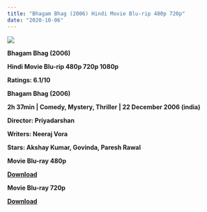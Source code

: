 ```yaml
---
title: "Bhagam Bhag (2006) Hindi Movie Blu-rip 480p 720p"
date: "2020-10-06"
---
```


[**![](https://1.bp.blogspot.com/-B5UkAuGN-FA/XtnXo5RiDoI/AAAAAAAACi4/sBAiay3goUIyhUkaGMZ6ROOz3TTvjxOqwCLcBGAsYHQ/s1600/bhaghmbhag.jpg)**](https://1.bp.blogspot.com/-B5UkAuGN-FA/XtnXo5RiDoI/AAAAAAAACi4/sBAiay3goUIyhUkaGMZ6ROOz3TTvjxOqwCLcBGAsYHQ/s1600/bhaghmbhag.jpg)

 **Bhagam Bhag (2006)**

**Hindi Movie Blu-rip 480p 720p 1080p**

**Ratings: 6.1/10**

**Bhagam Bhag (2006)**

**2h 37min | Comedy, Mystery, Thriller | 22 December 2006 (india)**

**Director: Priyadarshan**

**Writers: Neeraj Vora**

**Stars: Akshay Kumar, Govinda, Paresh Rawal**

 **Movie Blu-ray 480p** 

**[Download](https://links.265bkt.xyz/lxi93215413/)** 

 **Movie Blu-ray 720p** 

**[Download](https://links.265bkt.xyz/lxi93215415/)**
